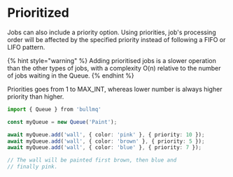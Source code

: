 # Prioritized

Jobs can also include a priority option. Using priorities, job's processing order will be affected by the specified priority instead of following a FIFO or LIFO pattern.

{% hint style="warning" %}
Adding prioritised jobs is a slower operation than the other types of jobs, with a complexity O\(n\) relative to the number of jobs waiting in the Queue.
{% endhint %}

Priorities goes from 1 to MAX\_INT, whereas lower number is always higher priority than higher.

```typescript
import { Queue } from 'bullmq'

const myQueue = new Queue('Paint');

await myQueue.add('wall', { color: 'pink' }, { priority: 10 });
await myQueue.add('wall', { color: 'brown' }, { priority: 5 });
await myQueue.add('wall', { color: 'blue' }, { priority: 7 });

// The wall will be painted first brown, then blue and
// finally pink.


```

